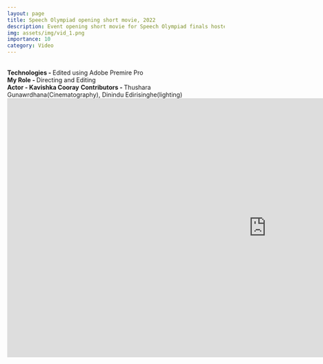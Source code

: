 ```yaml
---
layout: page
title: Speech Olympiad opening short movie, 2022
description: Event opening short movie for Speech Olympiad finals hosted by the Gavel Club at the University of Moratuwa, Sri Lanka.
img: assets/img/vid_1.png
importance: 10
category: Video
---
```

<br>
<b>Technologies - </b> Edited using Adobe Premire Pro<br>
<b>My Role - </b> Directing and Editing<br>
<b>Actor - Kavishka Cooray</b> 
<b>Contributors - </b> Thushara Gunawrdhana(Cinematography), Dinindu Edirisinghe(lighting)<br>
<div class="row">
    <iframe width="1200" height="600" src="https://www.youtube.com/embed/96Zxd7MQwx0" frameborder="0"> </iframe>

</div>
